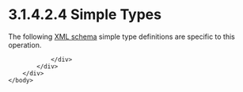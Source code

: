 <html dir="LTR" xmlns:mshelp="http://msdn.microsoft.com/mshelp" xmlns:ddue="http://ddue.schemas.microsoft.com/authoring/2003/5" xmlns:xlink="http://www.w3.org/1999/xlink" xmlns:tool="http://www.microsoft.com/tooltip">
    <head>
        <meta http-equiv="Content-Type" content="text/html; CHARSET=utf-8"></meta>
        <meta name="save" content="history"></meta>
        <title>3.1.4.2.4 Simple Types</title>
        <xml>
            <mshelp:toctitle title="3.1.4.2.4 Simple Types"></mshelp:toctitle>
            <mshelp:rltitle title="[MS-SSNWS]: Simple Types"></mshelp:rltitle>
            <mshelp:keyword index="A" term="42dc7a90-9f78-409a-8498-328e84a90370"></mshelp:keyword>
            <mshelp:attr name="DCSext.ContentType" value="open specification"></mshelp:attr>
            <mshelp:attr name="AssetID" value="42dc7a90-9f78-409a-8498-328e84a90370"></mshelp:attr>
            <mshelp:attr name="TopicType" value="kbRef"></mshelp:attr>
            <mshelp:attr name="DCSext.Title" value="[MS-SSNWS]: Simple Types" />
        </xml>
    </head>
    <body>
        <div id="header">
            <h1 class="heading">3.1.4.2.4 Simple Types</h1>
        </div>
        <div id="mainSection">
            <div id="mainBody">
                <div id="allHistory" class="saveHistory"></div>
                <div id="sectionSection0" class="section" name="collapseableSection">
                    

<p>The following <a href="4baedaec-b5a7-4176-be88-e1cec659ab8c.htm#gt_bd0ce6f9-c350-4900-827e-951265294067">XML schema</a> simple type
definitions are specific to this operation.</p>


                </div>
            </div>
        </div>
    </body>
</html>